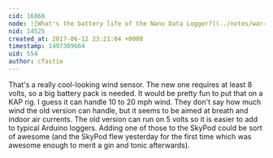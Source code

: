 ```yaml
---
cid: 16868
node: ![What's the battery life of the Nano Data Logger?](../notes/warren/06-12-2017/what-s-the-battery-life-of-the-nano-data-logger)
nid: 14525
created_at: 2017-06-12 23:21:04 +0000
timestamp: 1497309664
uid: 554
author: cfastie
---
```


That's a really cool-looking wind sensor. The new one requires at least 8 volts, so a big battery pack is needed. It would be pretty fun to put that on a KAP rig. I guess it can handle 10 to 20 mph wind. They don't say how much wind the old version can handle, but it seems to be aimed at breath and indoor air currents. The old version can run on 5 volts so it is easier to add to typical Arduino loggers. Adding one of those to the SkyPod could be sort of awesome (and the SkyPod flew yesterday for the first time which was awesome enough to merit a gin and tonic afterwards). 